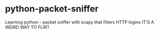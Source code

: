 # python-packet-sniffer
Learning python - packet sniffer with scapy that filters HTTP logins
IT'S A WEIRD WAY TO FLIRT
